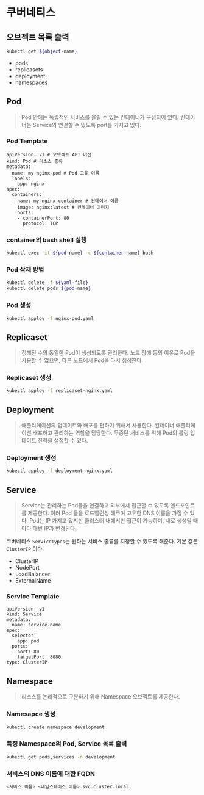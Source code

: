 # 쿠버네티스

## 오브젝트 목록 출력
```bash
kubectl get ${object-name} 
```

- pods
- replicasets
- deployment
- namespaces

## Pod
> Pod 안에는 독립적인 서비스를 올릴 수 있는 컨테이너가 구성되어 있다. 컨테이너는 Service와 연결할 수 있도록 port를 가지고 있다.

### Pod Template
```
apiVersion: v1 # 오브젝트 API 버전
kind: Pod # 리소스 종류
metadata:
  name: my-nginx-pod # Pod 고유 이름
  labels:
    app: nginx 
spec:
  containers:
  - name: my-nginx-container # 컨테이너 이름
    image: nginx:latest # 컨테이너 이미지
    ports:
    - containerPort: 80
      protocol: TCP
```

### container의 bash shell 실행
```bash
kubectl exec -it ${pod-name} -c ${container-name} bash
```

### Pod 삭제 방법
```bash
kubectl delete -f ${yaml-file}
kubectl delete pods ${pod-name}
```

### Pod 생성
```bash
kubectl apploy -f nginx-pod.yaml
```

## Replicaset
> 정해진 수의 동일한 Pod이 생성되도록 관리한다. 노드 장애 등의 이유로 Pod을 사용할 수 없으면, 다른 노드에서 Pod을 다시 생성한다.

### Replicaset 생성
```bash
kubectl apploy -f replicaset-nginx.yaml
```

## Deployment
> 애플리케이션의 업데이트와 배포를 편하기 위해서 사용한다. 컨테이너 애플리케이션 배포하고 관리하는 역할을 담당한다. 무중단 서비스를 위해 Pod의 롤링 업데이트 전략을 설정할 수 있다.

### Deployment 생성
```bash
kubectl apploy -f deployment-nginx.yaml
```

## Service
> Service는 관리하는 Pod들을 연결하고 외부에서 접근할 수 있도록 엔드포인트를 제공한다. 여러 Pod 들을 로드밸런싱 해주며 고유한 DNS 이름을 가질 수 있다. Pod는 IP 가지고 있지만 클러스터 내에서만 접근이 가능하며, 새로 생성될 때마다 매번 IP가 변경된다.

쿠버네티스 `ServiceTypes`는 원하는 서비스 종류를 지정할 수 있도록 해준다. 기본 값은 `ClusterIP` 이다.

- ClusterIP
- NodePort
- LoadBalancer
- ExternalName

### Service Template

```
apiVersion: v1
kind: Service
metadata:
  name: service-name
spec:
  selector:
    app: pod
  ports:
  - port: 80
    targetPort: 8080
type: ClusterIP
```


## Namespace
> 리소스를 논리적으로 구분하기 위해 Namespace 오브젝트를 제공한다.

### Namesapce 생성
```bash
kubectl create namespace development
```

### 특정 Namespace의 Pod, Service 목록 출력
```bash
kubectl get pods,services -n development
```

### 서비스의 DNS 이름에 대한 FQDN
```bash
<서비스 이름>.<네임스페이스 이름>.svc.cluster.local
```